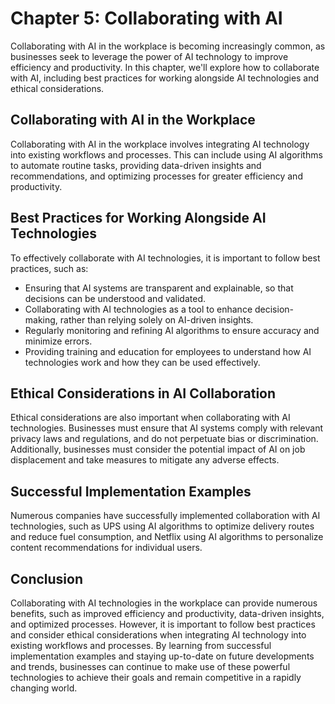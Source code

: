 Chapter 5: Collaborating with AI
================================

Collaborating with AI in the workplace is becoming increasingly common, as businesses seek to leverage the power of AI technology to improve efficiency and productivity. In this chapter, we'll explore how to collaborate with AI, including best practices for working alongside AI technologies and ethical considerations.

Collaborating with AI in the Workplace
--------------------------------------

Collaborating with AI in the workplace involves integrating AI technology into existing workflows and processes. This can include using AI algorithms to automate routine tasks, providing data-driven insights and recommendations, and optimizing processes for greater efficiency and productivity.

Best Practices for Working Alongside AI Technologies
----------------------------------------------------

To effectively collaborate with AI technologies, it is important to follow best practices, such as:

* Ensuring that AI systems are transparent and explainable, so that decisions can be understood and validated.
* Collaborating with AI technologies as a tool to enhance decision-making, rather than relying solely on AI-driven insights.
* Regularly monitoring and refining AI algorithms to ensure accuracy and minimize errors.
* Providing training and education for employees to understand how AI technologies work and how they can be used effectively.

Ethical Considerations in AI Collaboration
------------------------------------------

Ethical considerations are also important when collaborating with AI technologies. Businesses must ensure that AI systems comply with relevant privacy laws and regulations, and do not perpetuate bias or discrimination. Additionally, businesses must consider the potential impact of AI on job displacement and take measures to mitigate any adverse effects.

Successful Implementation Examples
----------------------------------

Numerous companies have successfully implemented collaboration with AI technologies, such as UPS using AI algorithms to optimize delivery routes and reduce fuel consumption, and Netflix using AI algorithms to personalize content recommendations for individual users.

Conclusion
----------

Collaborating with AI technologies in the workplace can provide numerous benefits, such as improved efficiency and productivity, data-driven insights, and optimized processes. However, it is important to follow best practices and consider ethical considerations when integrating AI technology into existing workflows and processes. By learning from successful implementation examples and staying up-to-date on future developments and trends, businesses can continue to make use of these powerful technologies to achieve their goals and remain competitive in a rapidly changing world.

